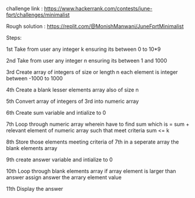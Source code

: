 challenge link : https://www.hackerrank.com/contests/june-fprt/challenges/minimalist

Rough solution : https://replit.com/@MonishManwani/JuneFprtMinimalist

Steps:

1st Take from user any integer k ensuring its between 0 to 10*9

2nd Take from user any integer n ensuring its between 1 and 1000

3rd Create array of integers of size or length n each element is integer between -1000 to 1000

4th Create a blank lesser elements array also of size n

5th Convert array of integers of 3rd into numeric array

6th Create sum variable and intialize to 0

7th Loop through numeric array wherein have to find sum which is = sum + relevant element of numeric array such that meet criteria sum <= k 

8th Store those elements meeting criteria of 7th in a seperate array the blank elements array

9th create answer variable and intialize to 0

10th Loop through blank elements array if array element is larger than answer assign answer the arrary element value

11th Display the answer
